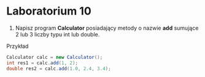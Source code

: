 # Laboratorium 10

1. Napisz program **Calculator** posiadający metody o nazwie **add** sumujące 2 lub 3 liczby typu int lub double.

Przykład

```java
Calculator calc = new Calculator();
int res1 = calc.add(1, 2);
double res2 = calc.add(1.0, 2.4, 3.4);
```

